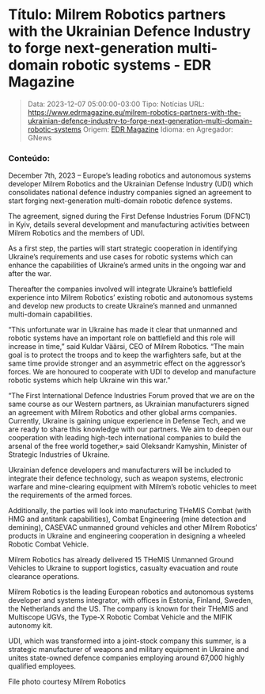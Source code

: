 # Título: Milrem Robotics partners with the Ukrainian Defence Industry to forge next-generation multi-domain robotic systems - EDR Magazine

>Data: 2023-12-07 05:00:00-03:00
>Tipo: Notícias
>URL: https://www.edrmagazine.eu/milrem-robotics-partners-with-the-ukrainian-defence-industry-to-forge-next-generation-multi-domain-robotic-systems
>Origem: [EDR Magazine](https://www.edrmagazine.eu)
>Idioma: en
>Agregador: GNews

### Conteúdo:

December 7th, 2023 – Europe’s leading robotics and autonomous systems developer Milrem Robotics and the Ukrainian Defense Industry (UDI) which consolidates national defence industry companies signed an agreement to start forging next-generation multi-domain robotic defence systems.

The agreement, signed during the First Defense Industries Forum (DFNC1) in Kyiv, details several development and manufacturing activities between Milrem Robotics and the members of UDI.

As a first step, the parties will start strategic cooperation in identifying Ukraine’s requirements and use cases for robotic systems which can enhance the capabilities of Ukraine’s armed units in the ongoing war and after the war.

Thereafter the companies involved will integrate Ukraine’s battlefield experience into Milrem Robotics’ existing robotic and autonomous systems and develop new products to create Ukraine’s manned and unmanned multi-domain capabilities.

“This unfortunate war in Ukraine has made it clear that unmanned and robotic systems have an important role on battlefield and this role will increase in time,” said Kuldar Väärsi, CEO of Milrem Robotics. “The main goal is to protect the troops and to keep the warfighters safe, but at the same time provide stronger and an asymmetric effect on the aggressor’s forces. We are honoured to cooperate with UDI to develop and manufacture robotic systems which help Ukraine win this war.”

“The First International Defence Industries Forum proved that we are on the same course as our Western partners, as Ukrainian manufacturers signed an agreement with Milrem Robotics and other global arms companies. Currently, Ukraine is gaining unique experience in Defense Tech, and we are ready to share this knowledge with our partners. We aim to deepen our cooperation with leading high-tech international companies to build the arsenal of the free world together,» said Oleksandr Kamyshin, Minister of Strategic Industries of Ukraine.

Ukrainian defence developers and manufacturers will be included to integrate their defence technology, such as weapon systems, electronic warfare and mine-clearing equipment with Milrem’s robotic vehicles to meet the requirements of the armed forces.

Additionally, the parties will look into manufacturing THeMIS Combat (with HMG and antitank capabilities), Combat Engineering (mine detection and demining), CASEVAC unmanned ground vehicles and other Milrem Robotics’ products in Ukraine and engineering cooperation in designing a wheeled Robotic Combat Vehicle.

Milrem Robotics has already delivered 15 THeMIS Unmanned Ground Vehicles to Ukraine to support logistics, casualty evacuation and route clearance operations.

Milrem Robotics is the leading European robotics and autonomous systems developer and systems integrator, with offices in Estonia, Finland, Sweden, the Netherlands and the US. The company is known for their THeMIS and Multiscope UGVs, the Type-X Robotic Combat Vehicle and the MIFIK autonomy kit.

UDI, which was transformed into a joint-stock company this summer, is a strategic manufacturer of weapons and military equipment in Ukraine and unites state-owned defence companies employing around 67,000 highly qualified employees.

File photo courtesy Milrem Robotics
